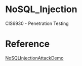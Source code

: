 # NoSQL_Injection
CIS6930 - Penetration Testing

# Reference
[NoSQLInjectionAttackDemo](https://github.com/youngyangyang04/NoSQLInjectionAttackDemo)
